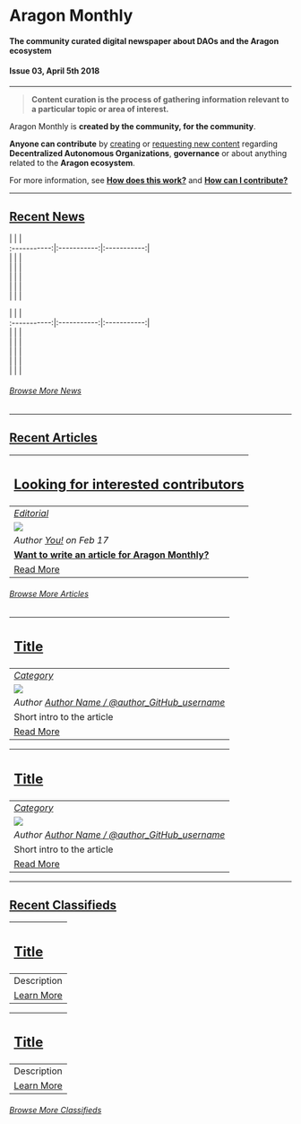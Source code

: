 # Aragon Monthly
#### The community curated digital newspaper about DAOs and the Aragon ecosystem
#### Issue 03, April 5th 2018
___
> **Content curation is the process of gathering information relevant to a particular topic or area of interest.**

Aragon Monthly is **created by the community, for the community**.

**Anyone can contribute** by [creating](guides/guide_for_submitting_a_new_pull_request.md) or [requesting new content](guides/guide_for_submitting_a_new_issue.md) regarding **Decentralized Autonomous Organizations**, **governance** or about anything related to the **Aragon ecosystem**.

For more information, see [**How does this work?**](info/index.md#how-does-this-work) and [**How can I contribute?**](info/index.md#how-can-i-contribute)
___
## [Recent News](news/index.md)

| | |  
:-----------:|:-----------:|:-----------:|  
| | |  
| | |  
| | |  
| | |  
| | |  

| | |  
:-----------:|:-----------:|:-----------:|  
| | |  
| | |  
| | |  
| | |  
| | |  

###### [Browse More News](news/index.md)
___
## [Recent Articles](articles/index.md)

[<h2>Looking for interested contributors</h2>](guides/guide_for_submitting_a_new_issue.md) |
:-----------|
[_Editorial_](guides/guide_for_submitting_a_new_issue.md) |
![](../images/monthly_no_image.png) |
_Author [You!](https://github.com/aragon/aragon-monthly/issues) on Feb 17_ |
[**Want to write an article for Aragon Monthly?**](guides/guide_for_submitting_articles.md) |
[Read More](guides/guide_for_submitting_a_new_issue.md) |

###### [Browse More Articles](articles/index.md)

[<h2>Title</h2>](category/title_of_the_article.md) |
:-----------|
[_Category_](#category) |
![](../../images/monthly_no_image.png) |
_Author [Author Name / @author_GitHub_username](https://github.com/author_GitHub_username)_ |
Short intro to the article |
[Read More](category/title_of_the_article.md) |

[<h2>Title</h2>](category/title_of_the_article.md) |
:-----------|
[_Category_](#category) |
![](../../images/monthly_no_image.png) |
_Author [Author Name / @author_GitHub_username](https://github.com/author_GitHub_username)_ |
Short intro to the article |
[Read More](category/title_of_the_article.md) |
___
## [Recent Classifieds](classifieds/index.md)

[<h2>Title</h2>](URI) |
:-----------|
Description |
[Learn More](URI) |

[<h2>Title</h2>](URI) |
:-----------|
Description |
[Learn More](URI) |

###### [Browse More Classifieds](classifieds/index.md)
